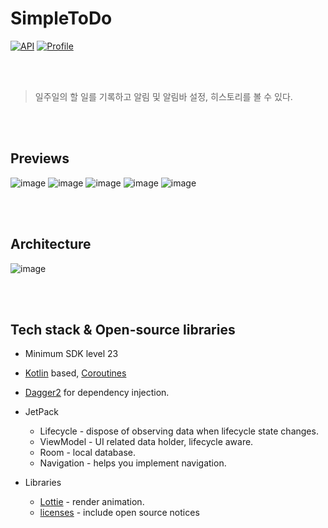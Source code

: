 # SimpleToDo

<p>
  <a href="https://android-arsenal.com/api?level=23"><img alt="API" src="https://img.shields.io/badge/API-23%2B-brightgreen.svg?style=flat"/></a>
  <a href="https://github.com/cacao1562"><img alt="Profile" src="https://img.shields.io/badge/Profile-cacao1562-lightgrey.svg"/></a>
</p>

<br></br>

> 일주일의 할 일를 기록하고 알림 및 알림바 설정, 히스토리를 볼 수 있다.

<br></br>

## Previews
![image](./previews/todo1.png)
![image](./previews/todo2.png)
![image](./previews/todo3.png)
![image](./previews/todo4.png)
![image](./previews/todo5.png)

<br></br>

## Architecture
![image](./previews/final-architecture.png)

<br></br>

## Tech stack & Open-source libraries
- Minimum SDK level 23
- [Kotlin](https://kotlinlang.org/) based, [Coroutines](https://github.com/Kotlin/kotlinx.coroutines)
- [Dagger2](https://dagger.dev/dev-guide/) for dependency injection.
- JetPack
  - Lifecycle - dispose of observing data when lifecycle state changes.
  - ViewModel - UI related data holder, lifecycle aware.
  - Room - local database.
  - Navigation - helps you implement navigation.

- Libraries
  - [Lottie](https://airbnb.io/lottie/#/) - render animation.
  - [licenses](https://developers.google.com/android/guides/opensource) - include open source notices


